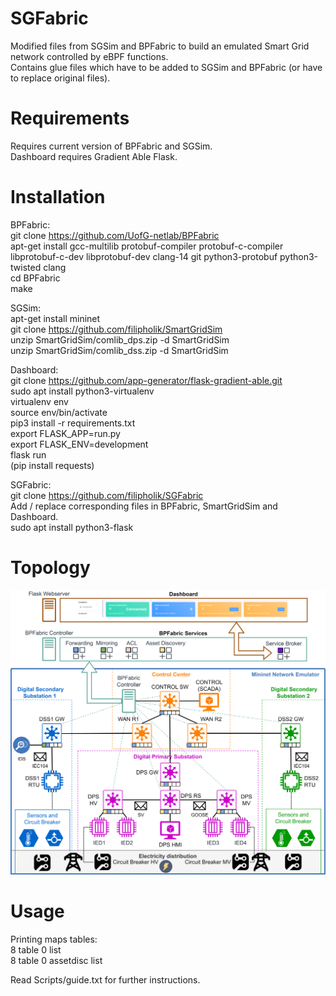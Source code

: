 # SGFabric
Modified files from SGSim and BPFabric to build an emulated Smart Grid network controlled by eBPF functions.    
Contains glue files which have to be added to SGSim and BPFabric (or have to replace original files).    

# Requirements
Requires current version of BPFabric and SGSim.  
Dashboard requires Gradient Able Flask. 

# Installation
BPFabric:  
git clone https://github.com/UofG-netlab/BPFabric  
apt-get install gcc-multilib protobuf-compiler protobuf-c-compiler libprotobuf-c-dev libprotobuf-dev clang-14 git python3-protobuf python3-twisted clang  
cd BPFabric  
make   

SGSim:  
apt-get install mininet  
git clone https://github.com/filipholik/SmartGridSim   
unzip SmartGridSim/comlib_dps.zip -d SmartGridSim  
unzip SmartGridSim/comlib_dss.zip -d SmartGridSim  

Dashboard:  
git clone https://github.com/app-generator/flask-gradient-able.git  
sudo apt install python3-virtualenv  
virtualenv env  
source env/bin/activate  
pip3 install -r requirements.txt  
export FLASK_APP=run.py  
export FLASK_ENV=development  
flask run  
(pip install requests)  

SGFabric:  
git clone https://github.com/filipholik/SGFabric  
Add / replace corresponding files in BPFabric, SmartGridSim and Dashboard.     
sudo apt install python3-flask  

# Topology 
![SGFabric topology](https://github.com/filipholik/SGFabric/blob/main/SGFabric.png)

# Usage


Printing maps tables:  
8 table 0 list   
8 table 0 assetdisc list  

Read Scripts/guide.txt for further instructions. 
